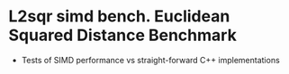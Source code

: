 # L2sqr simd bench. Euclidean Squared Distance Benchmark
* Tests of SIMD performance vs straight-forward C++ implementations
